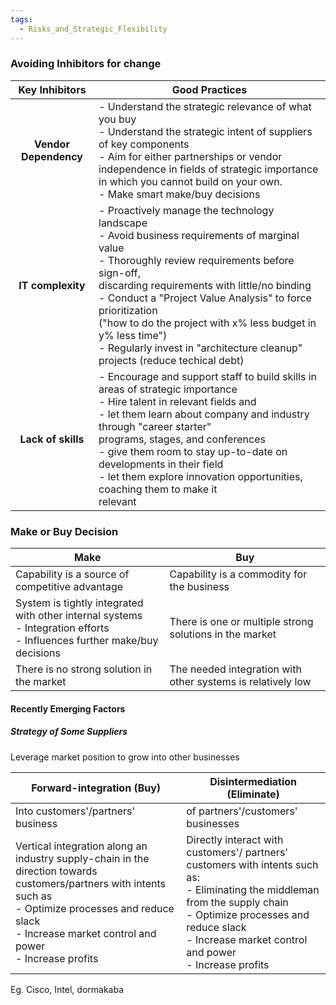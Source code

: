 ```yaml
---
tags:
  - Risks_and_Strategic_Flexibility
---
```

### Avoiding Inhibitors for change
|    Key Inhibitors     | Good Practices                                                                                                                                                                                                                                                                                                                                                                                                                          |
| :-------------------: | --------------------------------------------------------------------------------------------------------------------------------------------------------------------------------------------------------------------------------------------------------------------------------------------------------------------------------------------------------------------------------------------------------------------------------------- |
| **Vendor Dependency** | - Understand the strategic relevance of what you buy<br>- Understand the strategic intent of suppliers of key components<br>- Aim for either partnerships or vendor independence in fields of strategic importance in which you cannot build on your own.<br>- Make smart make/buy decisions                                                                                                                                            |
|   **IT complexity**   | - Proactively manage the technology landscape<br>- Avoid business requirements of marginal value<br>    - Thoroughly review requirements before sign-off, <br>	   discarding requirements with little/no binding<br>	- Conduct a "Project Value Analysis" to force prioritization <br>	   ("how to do the project with x% less budget in y% less time")<br>- Regularly invest in "architecture cleanup" projects (reduce techical debt) |
|  **Lack of skills**   | - Encourage and support staff to build skills in areas of strategic importance<br>- Hire talent in relevant fields and<br>    - let them learn about company and industry through "career starter"<br>	   programs, stages, and conferences<br>	- give them room to stay up-to-date on developments in their field<br>	- let them explore innovation opportunities, coaching them to make it<br>	   relevant                            |
### Make or Buy Decision
| Make                                                                                                                         | Buy                                                         |
| ---------------------------------------------------------------------------------------------------------------------------- | ----------------------------------------------------------- |
| Capability is a source of competitive advantage                                                                              | Capability is a commodity for the business                  |
| System is tightly integrated with other internal systems<br>- Integration efforts<br>- Influences further make/buy decisions | There is one or multiple strong solutions in the market     |
| There is no strong solution in the market                                                                                    | The needed integration with other systems is relatively low |
#### Recently Emerging Factors
##### Strategy of Some Suppliers
Leverage market position to grow into other businesses

| Forward-integration (Buy)                                                                                                                                                                                                  | Disintermediation (Eliminate)                                                                                                                                                                                                           |
| -------------------------------------------------------------------------------------------------------------------------------------------------------------------------------------------------------------------------- | --------------------------------------------------------------------------------------------------------------------------------------------------------------------------------------------------------------------------------------- |
| Into customers'/partners' business                                                                                                                                                                                         | of partners'/customers' businesses                                                                                                                                                                                                      |
| Vertical integration along an industry supply-chain in the direction towards customers/partners with intents such as<br>- Optimize processes and reduce slack<br>- Increase market control and power<br>- Increase profits | Directly interact with customers'/ partners' customers with intents such as:<br>- Eliminating the middleman from the supply chain<br>- Optimize processes and reduce slack<br>- Increase market control and power<br>- Increase profits |
Eg. Cisco, Intel, dormakaba

